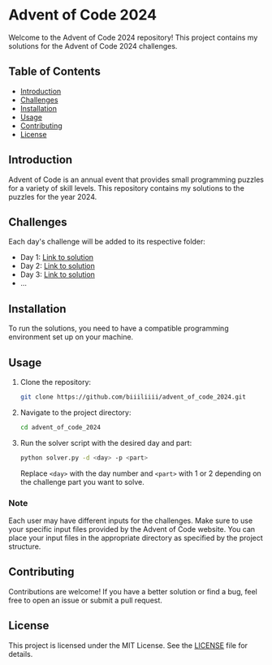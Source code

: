 # Advent of Code 2024

Welcome to the Advent of Code 2024 repository! This project contains my solutions for the Advent of Code 2024 challenges.

## Table of Contents

- [Introduction](#introduction)
- [Challenges](#challenges)
- [Installation](#installation)
- [Usage](#usage)
- [Contributing](#contributing)
- [License](#license)

## Introduction

Advent of Code is an annual event that provides small programming puzzles for a variety of skill levels. This repository contains my solutions to the puzzles for the year 2024.

## Challenges

Each day's challenge will be added to its respective folder:

- Day 1: [Link to solution](./day1)
- Day 2: [Link to solution](./day2)
- Day 3: [Link to solution](./day3)
- ...

## Installation

To run the solutions, you need to have a compatible programming environment set up on your machine.
## Usage

1. Clone the repository:
    ```sh
    git clone https://github.com/biiiliiii/advent_of_code_2024.git
    ```
2. Navigate to the project directory:
    ```sh
    cd advent_of_code_2024
    ```
3. Run the solver script with the desired day and part:
    ```sh
    python solver.py -d <day> -p <part>
    ```
    Replace `<day>` with the day number and `<part>` with 1 or 2 depending on the challenge part you want to solve.

### Note
Each user may have different inputs for the challenges. Make sure to use your specific input files provided by the Advent of Code website. You can place your input files in the appropriate directory as specified by the project structure.

## Contributing

Contributions are welcome! If you have a better solution or find a bug, feel free to open an issue or submit a pull request.

## License

This project is licensed under the MIT License. See the [LICENSE](./LICENSE) file for details.
